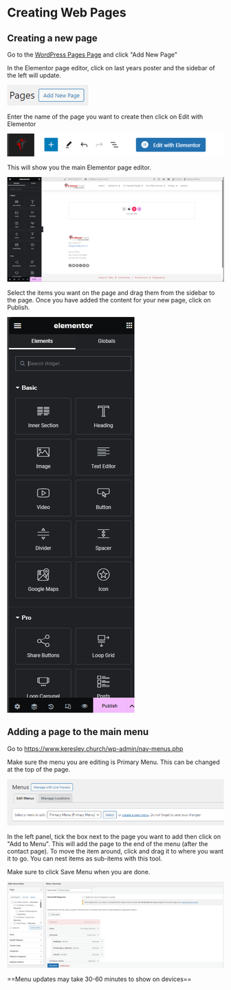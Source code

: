 # Creating Web Pages
## Creating a new page

Go to the [WordPress Pages Page](https://www.keresley.church/wp-admin/edit.php?post_type=page) and click "Add New Page" 

In the Elementor page editor, click on last years poster and the sidebar of the left will update. 

![Add New Page Button](newpagebutton.png)

Enter the name of the page you want to create then click on Edit with Elementor

![Edit with Elementor Button](editwithelementor.png)

This will show you the main Elementor page editor.

![Elementor Page Editor](newpageeditor.png)

Select the items you want on the page and drag them from the sidebar to the page. Once you have added the content for your new page, click on Publish.

![Elementor New Page Sidebar](elementornewpagesidebar.png)

## Adding a page to the main menu

Go to https://www.keresley.church/wp-admin/nav-menus.php

Make sure the menu you are editing is Primary Menu. This can be changed at the top of the page.

![Select Menu to Edit](selectmenu.png)

In the left panel, tick the box next to the page you want to add then click on "Add to Menu". This will add the page to the end of the menu (after the contact page). To move the item around, click and drag it to where you want it to go. You can nest items as sub-items with this tool.

Make sure to click Save Menu when you are done.

![Menu Editor](menueditor.png)

==Menu updates may take 30-60 minutes to show on devices==